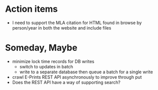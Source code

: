 
# Action items

+ I need to support the MLA citation for HTML found in browse by person/year in both the website and include files

# Someday, Maybe

+ minimize lock time records for DB writes
    + switch to updates in batch 
    + write to a separate database then queue a batch for a single write
+ crawl E-Prints REST API asynchronously to improve through put
+ Does the REST API have a way of supporting search?


